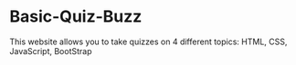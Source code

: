 # Basic-Quiz-Buzz
This website allows you to take quizzes on 4 different topics: HTML, CSS, JavaScript, BootStrap
